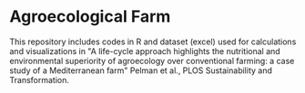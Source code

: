 # Agroecological Farm
This repository includes codes in R and dataset (excel) used for calculations and visualizations in "A life-cycle approach highlights the nutritional and environmental superiority of agroecology over conventional farming: a case study of a Mediterranean farm" Pelman et al., PLOS Sustainability and Transformation.
